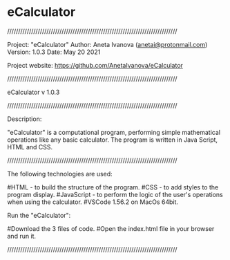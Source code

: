 # eCalculator

//////////////////////////////////////////////////////////////////////////////

Project: "eCalculator"
Author: Aneta Ivanova (anetai@protonmail.com)
Version: 1.0.3
Date: May 20 2021

Project website: https://github.com/AnetaIvanova/eCalculator

//////////////////////////////////////////////////////////////////////////////

eCalculator v 1.0.3

//////////////////////////////////////////////////////////////////////////////

Description:

"eCalculator" is a computational program, performing simple mathematical operations like any basic calculator. The program is written in Java Script, HTML and CSS.

//////////////////////////////////////////////////////////////////////////////

The following technologies are used:

#HTML - to build the structure of the program.
#CSS - to add styles to the program display.
#JavaScript - to perform the logic of the user's operations when using the calculator.
#VSCode 1.56.2 on MacOs 64bit.

Run the "eCalculator":

#Download the 3 files of code.
#Open the index.html file in your browser and run it.

//////////////////////////////////////////////////////////////////////////////
